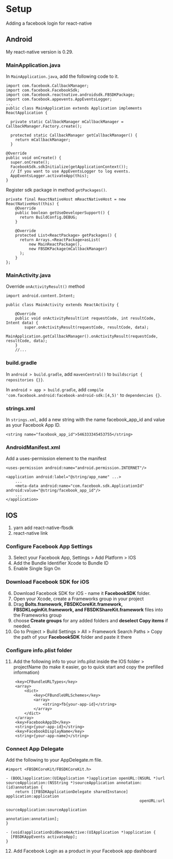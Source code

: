# Setup
Adding a facebook login for react-native

## Android
My react-native version is 0.29. 

### MainApplication.java
In `MainApplication.java`, add the following code to it.

```
import com.facebook.CallbackManager;
import com.facebook.FacebookSdk;
import com.facebook.reactnative.androidsdk.FBSDKPackage;
import com.facebook.appevents.AppEventsLogger;
...
public class MainApplication extends Application implements ReactApplication {

  private static CallbackManager mCallbackManager = CallbackManager.Factory.create();

  protected static CallbackManager getCallbackManager() {
    return mCallbackManager;
  }
```
```
@Override
public void onCreate() {
  super.onCreate();
  FacebookSdk.sdkInitialize(getApplicationContext());
  // If you want to use AppEventsLogger to log events.
  AppEventsLogger.activateApp(this);
}
```

Register sdk package in method `getPackages()`.
```
private final ReactNativeHost mReactNativeHost = new ReactNativeHost(this) {
    @Override
    public boolean getUseDeveloperSupport() {
      return BuildConfig.DEBUG;
    }

    @Override
    protected List<ReactPackage> getPackages() {
      return Arrays.<ReactPackage>asList(
          new MainReactPackage(),
          new FBSDKPackage(mCallbackManager)
      );
    }
};
```

### MainActivity.java
Override `onActivityResult()` method
```
import android.content.Intent;

public class MainActivity extends ReactActivity {

    @Override
    public void onActivityResult(int requestCode, int resultCode, Intent data) {
        super.onActivityResult(requestCode, resultCode, data);
        MainApplication.getCallbackManager().onActivityResult(requestCode, resultCode, data);
    }
    //...
```

### build.gradle
In `android > build.gradle`, add `mavenCentral()` to `buildscript { repositories {}}`.

In `android > app > build.gradle`, add `compile 'com.facebook.android:facebook-android-sdk:[4,5)'` to `dependencies {}`.

### strings.xml
In `strings.xml`, add a new string with the name facebook_app_id and value as your Facebook App ID.
```
<string name="facebook_app_id">546333345453755</string>    
```

### AndroidManifest.xml
Add a uses-permission element to the manifest
```
<uses-permission android:name="android.permission.INTERNET"/>
```

```
<application android:label="@string/app_name" ...>
    ...
    <meta-data android:name="com.facebook.sdk.ApplicationId" android:value="@string/facebook_app_id"/>
    ...
</application>
```

## IOS
1. yarn add react-native-fbsdk
2. react-native link

### Configure Facebook App Settings
3. Select your Facebook App, Settings > Add Platform > IOS
4. Add the Bundle Identifier Xcode to Bundle ID
5. Enable Single Sign On

### Download Facebook SDK for iOS
6. Download Facebook SDK for iOS - name it **FacebookSDK** folder.
7. Open your Xcode, create a Frameworks group in your project
8. Drag **Bolts.framework, FBSDKCoreKit.framework, FBSDKLoginKit.framework, and FBSDKShareKit.framework** files into the Frameworks group
9. choose **Create groups** for any added folders and **deselect Copy items** if needed.
10. Go to Project > Build Settings > All > Framework Search Paths > Copy the path of your **FacebookSDK** folder and paste it there

### Configure info.plist folder

11. Add the following info to your info.plist inside the IOS folder > projectName (to make it easier, go to quick start and copy the prefilled information)

```
	<key>CFBundleURLTypes</key>
	<array>
		<dict>
			<key>CFBundleURLSchemes</key>
			<array>
				<string>fb{your-app-id}</string>
			</array>
		</dict>
	</array>
	<key>FacebookAppID</key>
	<string>{your-app-id}</string>
	<key>FacebookDisplayName</key>
	<string>{your-app-name}</string>
```

### Connect App Delegate
Add the following to your AppDelegate.m file. 

```
#import <FBSDKCoreKit/FBSDKCoreKit.h>

- (BOOL)application:(UIApplication *)application openURL:(NSURL *)url sourceApplication:(NSString *)sourceApplication annotation:(id)annotation {
    return [[FBSDKApplicationDelegate sharedInstance] application:application
                                                          openURL:url
                                                sourceApplication:sourceApplication
                                                       annotation:annotation];
}

- (void)applicationDidBecomeActive:(UIApplication *)application {
  [FBSDKAppEvents activateApp];
}
```

12. Add Facebook Login as a product in your Facebook app dashboard